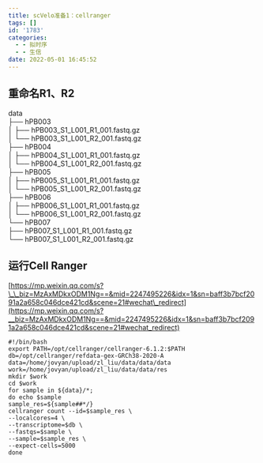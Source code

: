 ```yaml
---
title: scVelo准备1：cellranger
tags: []
id: '1783'
categories:
  - - 拟时序
  - - 生信
date: 2022-05-01 16:45:52
---
```


## 重命名R1、R2

data  
├── hPB003  
│ ├── hPB003\_S1\_L001\_R1\_001.fastq.gz  
│ └── hPB003\_S1\_L001\_R2\_001.fastq.gz  
├── hPB004  
│ ├── hPB004\_S1\_L001\_R1\_001.fastq.gz  
│ └── hPB004\_S1\_L001\_R2\_001.fastq.gz  
├── hPB005  
│ ├── hPB005\_S1\_L001\_R1\_001.fastq.gz  
│ └── hPB005\_S1\_L001\_R2\_001.fastq.gz  
├── hPB006  
│ ├── hPB006\_S1\_L001\_R1\_001.fastq.gz  
│ └── hPB006\_S1\_L001\_R2\_001.fastq.gz  
└── hPB007  
├── hPB007\_S1\_L001\_R1\_001.fastq.gz  
└── hPB007\_S1\_L001\_R2\_001.fastq.gz

## 运行Cell Ranger

[https://mp.weixin.qq.com/s?\_\_biz=MzAxMDkxODM1Ng==&mid=2247495226&idx=1&sn=baff3b7bcf2091a2a658c046dce421cd&scene=21#wechat\_redirect](https://mp.weixin.qq.com/s?__biz=MzAxMDkxODM1Ng==&mid=2247495226&idx=1&sn=baff3b7bcf2091a2a658c046dce421cd&scene=21#wechat_redirect)

```shell
#!/bin/bash
export PATH=/opt/cellranger/cellranger-6.1.2:$PATH
db=/opt/cellranger/refdata-gex-GRCh38-2020-A
data=/home/jovyan/upload/zl_liu/data/data/data
work=/home/jovyan/upload/zl_liu/data/data/res
mkdir $work
cd $work
for sample in ${data}/*;
do echo $sample
sample_res=${sample##*/}
cellranger count --id=$sample_res \
--localcores=4 \
--transcriptome=$db \
--fastqs=$sample \
--sample=$sample_res \
--expect-cells=5000
done
```